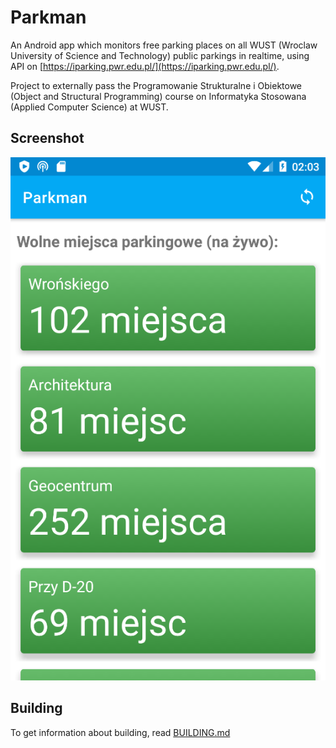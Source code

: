 # Parkman
An Android app which monitors free parking places on all WUST 
(Wroclaw University of Science and Technology) public parkings 
in realtime, using API on 
[https://iparking.pwr.edu.pl/](https://iparking.pwr.edu.pl/).

Project to externally pass the Programowanie Strukturalne
i Obiektowe (Object and Structural Programming) course on 
Informatyka Stosowana (Applied Computer Science) at WUST.

## Screenshot
![Screenshot](readme/screenshot.png)

## Building
To get information about building, read [BUILDING.md](BUILDING.md)